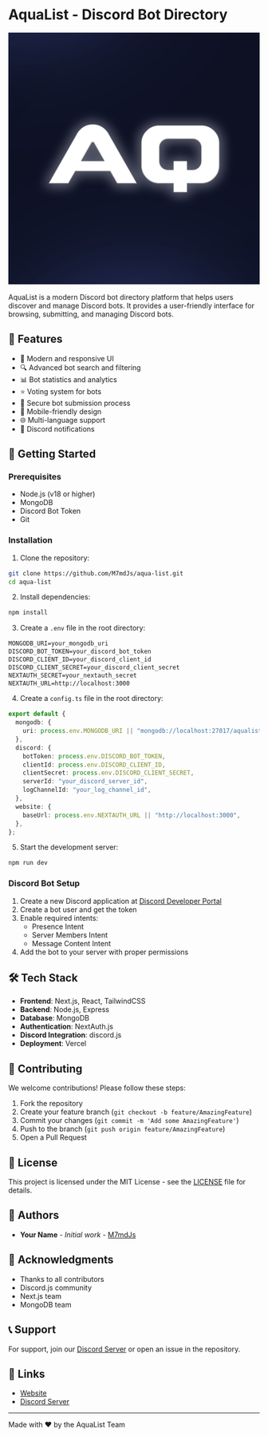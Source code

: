 # AquaList - Discord Bot Directory

![AquaList Logo](./public/logo.jpg)

AquaList is a modern Discord bot directory platform that helps users discover and manage Discord bots. It provides a user-friendly interface for browsing, submitting, and managing Discord bots.

## 🌟 Features

- 🎯 Modern and responsive UI
- 🔍 Advanced bot search and filtering
- 📊 Bot statistics and analytics
- ⭐ Voting system for bots
- 🔐 Secure bot submission process
- 📱 Mobile-friendly design
- 🌐 Multi-language support
- 🔔 Discord notifications

## 🚀 Getting Started

### Prerequisites

- Node.js (v18 or higher)
- MongoDB
- Discord Bot Token
- Git

### Installation

1. Clone the repository:

```bash
git clone https://github.com/M7mdJs/aqua-list.git
cd aqua-list
```

2. Install dependencies:

```bash
npm install
```

3. Create a `.env` file in the root directory:

```env
MONGODB_URI=your_mongodb_uri
DISCORD_BOT_TOKEN=your_discord_bot_token
DISCORD_CLIENT_ID=your_discord_client_id
DISCORD_CLIENT_SECRET=your_discord_client_secret
NEXTAUTH_SECRET=your_nextauth_secret
NEXTAUTH_URL=http://localhost:3000
```

4. Create a `config.ts` file in the root directory:

```typescript
export default {
  mongodb: {
    uri: process.env.MONGODB_URI || "mongodb://localhost:27017/aqualist",
  },
  discord: {
    botToken: process.env.DISCORD_BOT_TOKEN,
    clientId: process.env.DISCORD_CLIENT_ID,
    clientSecret: process.env.DISCORD_CLIENT_SECRET,
    serverId: "your_discord_server_id",
    logChannelId: "your_log_channel_id",
  },
  website: {
    baseUrl: process.env.NEXTAUTH_URL || "http://localhost:3000",
  },
};
```

5. Start the development server:

```bash
npm run dev
```

### Discord Bot Setup

1. Create a new Discord application at [Discord Developer Portal](https://discord.com/developers/applications)
2. Create a bot user and get the token
3. Enable required intents:
   - Presence Intent
   - Server Members Intent
   - Message Content Intent
4. Add the bot to your server with proper permissions

## 🛠️ Tech Stack

- **Frontend**: Next.js, React, TailwindCSS
- **Backend**: Node.js, Express
- **Database**: MongoDB
- **Authentication**: NextAuth.js
- **Discord Integration**: discord.js
- **Deployment**: Vercel

## 📝 Contributing

We welcome contributions! Please follow these steps:

1. Fork the repository
2. Create your feature branch (`git checkout -b feature/AmazingFeature`)
3. Commit your changes (`git commit -m 'Add some AmazingFeature'`)
4. Push to the branch (`git push origin feature/AmazingFeature`)
5. Open a Pull Request

## 📜 License

This project is licensed under the MIT License - see the [LICENSE](LICENSE) file for details.

## 👥 Authors

- **Your Name** - _Initial work_ - [M7mdJs](https://github.com/M7mdJs)

## 🙏 Acknowledgments

- Thanks to all contributors
- Discord.js community
- Next.js team
- MongoDB team

## 📞 Support

For support, join our [Discord Server](https://discord.gg/BQrPPR8xWq) or open an issue in the repository.

## 🔗 Links

- [Website](aqua-list.vercel.app)
- [Discord Server](https://discord.gg/BQrPPR8xWq)

---

Made with ❤️ by the AquaList Team


